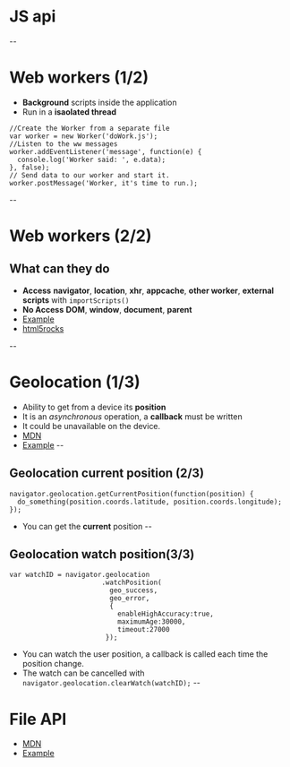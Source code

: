 # JS api
--
# Web workers (1/2)
- **Background** scripts inside the application
- Run in a **isaolated thread**

```:JavaScript
//Create the Worker from a separate file
var worker = new Worker('doWork.js');
//Listen to the ww messages
worker.addEventListener('message', function(e) {
  console.log('Worker said: ', e.data);
}, false);
// Send data to our worker and start it.
worker.postMessage('Worker, it's time to run.); 
```
--
# Web workers (2/2)
## What can they do
- __Access__ **navigator**, **location**, **xhr**, **appcache**, **other worker**, **external scripts** with `importScripts()`
- __No Access__ **DOM**, **window**, **document**, **parent**
- [Example](../examples/index.html#webworker)
- [html5rocks](http://www.html5rocks.com/en/tutorials/workers/basics/)

--
# Geolocation (1/3)
- Ability to get from a device its **position**
- It is an _asynchronous_ operation, a **callback** must be written
- It could be unavailable on the device.
- [MDN](https://developer.mozilla.org/fr/docs/Using_geolocation)
- [Example](../examples/index.html#geolocation)
--
## Geolocation current position (2/3)
```:JavaScript
navigator.geolocation.getCurrentPosition(function(position) {
  do_something(position.coords.latitude, position.coords.longitude);
});
```
- You can get the **current** position
--
## Geolocation  watch position(3/3)
```:JavaScript
var watchID = navigator.geolocation
					   .watchPosition(
						 geo_success, 
						 geo_error, 
						 {
						   enableHighAccuracy:true, 
						   maximumAge:30000, 
						   timeout:27000
					    });
```
- You can watch the user position, a callback is called each time the position change.
- The watch can be cancelled with `navigator.geolocation.clearWatch(watchID);`
--
# File API
- [MDN](https://developer.mozilla.org/fr/docs/Using_files_from_web_applications)
- [Example](../examples/index.html#fileApi)